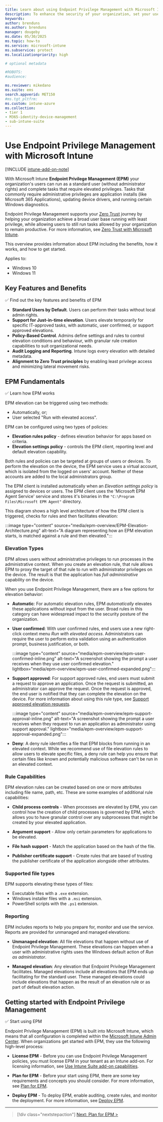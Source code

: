 ```yaml
---
title: Learn about using Endpoint Privilege Management with Microsoft Intune
description: To enhance the security of your organization, set your users to run with standard permissions while Endpoint Privilege Management ensures those users can seamlessly run specified files with elevated rights. 
keywords:
author: brenduns
ms.author: brenduns
manager: dougeby
ms.date: 05/30/2025
ms.topic: how-to
ms.service: microsoft-intune
ms.subservice: protect
ms.localizationpriority: high

# optional metadata

#ROBOTS:
#audience:

ms.reviewer: mikedano
ms.suite: ems
search.appverid: MET150
#ms.tgt_pltfrm:
ms.custom: intune-azure
ms.collection:
- tier 1
- M365-identity-device-management
- sub-intune-suite
---
```


# Use Endpoint Privilege Management with Microsoft Intune

[!INCLUDE [intune-add-on-note](../includes/intune-add-on-note.md)]

With Microsoft Intune **Endpoint Privilege Management (EPM)** your organization's users can run as a standard user (without administrator rights) and complete tasks that require elevated privileges. Tasks that commonly require administrative privileges are application installs (like Microsoft 365 Applications), updating device drivers, and running certain Windows diagnostics.

Endpoint Privilege Management supports your [Zero Trust](/security/zero-trust/zero-trust-overview) journey by helping your organization achieve a broad user base running with least privilege, while allowing users to still run tasks allowed by your organization to remain productive. For more information, see [Zero Trust with Microsoft Intune](../fundamentals/zero-trust-with-microsoft-intune.md).

This overview provides information about EPM including the benefits, how it works, and how to get started.

Applies to:

- Windows 10
- Windows 11

## Key Features and Benefits

✅ Find out the key features and benefits of EPM

- **Standard Users by Default**. Users can perform their tasks without local admin rights.
- **Support for Just-in-time elevation**. Users elevate temporarily for specific IT-approved tasks, with automatic, user confirmed, or support approved elevations.
- **Policy-Based Control**. Admins define settings and rules to control elevation conditions and behaviour, with granular rule creation capabilities to suit organizational needs.
- **Audit Logging and Reporting**. Intune logs every elevation with detailed metadata.
- **Alignment to Zero Trust principles** by enabling least privilege access and minimizing lateral movement risks.

## EPM Fundamentals

✅ Learn how EPM works

EPM elevation can be triggered using two methods:

- Automatically, or;
- User selected "Run with elevated access".

EPM can be configured using two types of policies:

- **Elevation rules policy** - defines elevation behavior for apps based on criteria.
- **Elevation settings policy** - controls the EPM client, reporting level and default elevation capability.

Both rules and policies can be targeted at groups of users or devices. To perform the elevation on the device, the EPM service uses a virtual account, which is isolated from the logged on users' account. Neither of these accounts are added to the local administrators group.

The EPM client is installed automatically when an *Elevation settings policy* is assigned to devices or users. The EPM client uses the 'Microsoft EPM Agent Service' service and stores it's binaries in the `"C:\Program Files\Microsoft EPM Agent"` directory.

This diagram shows a high level architecture of how the EPM client is triggered, checks for rules and then facilitates elevation:

:::image type="content" source="media/epm-overview/EPM-Elevation-Architecture.png" alt-text="A diagram representing how an EPM elevation starts, is matched against a rule and then elevated.":::

### Elevation Types

EPM allows users without administrative privileges to run processes in the administrative context. When you create an elevation rule, that rule allows EPM to proxy the target of that rule to run with administrator privileges on the device. The result is that the application has *full administrative* capability on the device.

When you use Endpoint Privilege Management, there are a few options for elevation behavior:

- **Automatic**: For automatic elevation rules, EPM *automatically* elevates these applications without input from the user. Broad rules in this category can have widespread impact to the security posture of the organization.

- **User confirmed**: With user confirmed rules, end users use a new right-click context menu *Run with elevated access*. Administrators can require the user to perform extra validation using an authentication prompt, business justification, or both.
  
  :::image type="content" source="media/epm-overview/epm-user-confirmed-inline.png" alt-text="A screenshot showing the prompt a user receives when they use user confirmed elevation." lightbox="media/epm-overview/epm-user-confirmed-expanded.png":::

- **Support approved**: For support approved rules, end users must submit a request to approve an application. Once the request is submitted, an administrator can approve the request. Once the request is approved, the end user is notified that they can complete the elevation on the device. For more information about using this rule type, see [Support approved elevation requests](../protect/epm-support-approved.md).
  
  :::image type="content" source="media/epm-overview/epm-support-approval-inline.png" alt-text="A screenshot showing the prompt a user receives when they request to run an application as administrator using support approval." lightbox="media/epm-overview/epm-support-approval-expanded.png":::

- **Deny**: A deny rule identifies a file that EPM blocks from running in an elevated context. While we recommend use of file elevation rules to allow users to elevate specific files, a deny rule can help you ensure that certain files like known and potentially malicious software can't be run in an elevated context.

### Rule Capabilities

EPM elevation rules can be created based on one or more attributes including file name, path, etc. These are some examples of additional rule capabilities:

- **Child process controls** - When processes are elevated by EPM, you can control how the creation of child processes is governed by EPM, which allows you to have granular control over any subprocesses that might be created by your elevated application.

- **Argument support** - Allow only certain parameters for applications to be elevated.

- **File hash support** - Match the application based on the hash of the file.

- **Publisher certificate support** - Create rules that are based of trusting the publisher certificate of the application alongside other attributes.

### Supported file types

EPM supports elevating these types of files:

- Executable files with a `.exe` extension.
- Windows installer files with a `.msi` extension.
- PowerShell scripts with the `.ps1` extension.

### Reporting

EPM includes reports to help you prepare for, monitor and use the service. Reports are provided for unmanaged and managed elevations:

- **Unmanaged elevation**: All file elevations that happen without use of Endpoint Privilege Management. These elevations can happen when a user with administrative rights uses the Windows default action of *Run as administrator*.

- **Managed elevation**: Any elevation that Endpoint Privilege Management facilitates. Managed elevations include all elevations that EPM ends up facilitating for the standard user. These managed elevations could include elevations that happen as the result of an elevation rule or as part of default elevation action.

## Getting started with Endpoint Privilege Management

✅ Start using EPM

Endpoint Privilege Management (EPM) is built into Microsoft Intune, which means that all configuration is completed within the [Microsoft Intune Admin Center](https://intune.microsoft.com). When organizations get started with EPM, they use the following high-level process:

- **License EPM** - Before you can use Endpoint Privilege Management policies, you must license EPM in your tenant as an Intune add-on. For licensing information, see [Use Intune Suite add-on capabilities](../fundamentals/intune-add-ons.md).

- **Plan for EPM** - Before your start using EPM, there are some key requirements and concepts you should consider. For more information, see [Plan for EPM](epm-plan.md).

- **Deploy EPM** - To deploy EPM, enable auditing, create rules, and monitor the deployment. For more information, see [Deploy EPM](epm-deploy.md).

---

> [!div class="nextstepaction"]
> [Next: Plan for EPM >](epm-plan.md)
